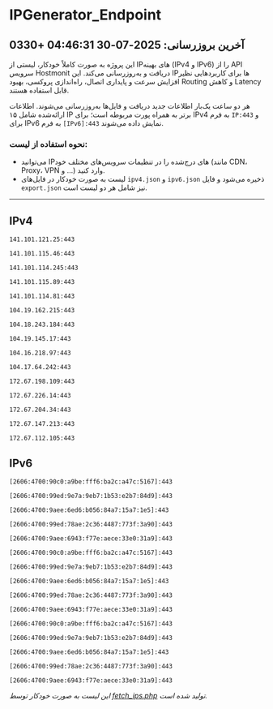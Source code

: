 # IPGenerator_Endpoint

## آخرین بروزرسانی: 2025-07-30 04:46:31 +0330

این پروژه به صورت کاملاً خودکار، لیستی از IPهای بهینه (IPv4 و IPv6) را از API سرویس Hostmonit دریافت و به‌روزرسانی می‌کند. این IPها برای کاربردهایی نظیر افزایش سرعت و پایداری اتصال، راه‌اندازی پروکسی، بهبود Routing و کاهش Latency قابل استفاده هستند.

هر دو ساعت یک‌بار اطلاعات جدید دریافت و فایل‌ها به‌روزرسانی می‌شوند. اطلاعات ارائه‌شده شامل ۱۵ IP برتر به همراه پورت مربوطه است؛ برای IPv4 به فرم `IP:443` و برای IPv6 به فرم `[IPv6]:443` نمایش داده می‌شوند.

### نحوه استفاده از لیست:
- می‌توانید IPهای درج‌شده را در تنظیمات سرویس‌های مختلف خود (مانند CDN، Proxy، VPN و ...) وارد کنید.
- لیست به صورت خودکار در فایل‌های `ipv4.json` و `ipv6.json` ذخیره می‌شود و فایل `export.json` نیز شامل هر دو لیست است.

---

## IPv4
```
141.101.121.25:443
```
```
141.101.115.46:443
```
```
141.101.114.245:443
```
```
141.101.115.89:443
```
```
141.101.114.81:443
```
```
104.19.162.215:443
```
```
104.18.243.184:443
```
```
104.19.145.17:443
```
```
104.16.218.97:443
```
```
104.17.64.242:443
```
```
172.67.198.109:443
```
```
172.67.226.14:443
```
```
172.67.204.34:443
```
```
172.67.147.213:443
```
```
172.67.112.105:443
```

## IPv6
```
[2606:4700:90c0:a9be:fff6:ba2c:a47c:5167]:443
```
```
[2606:4700:99ed:9e7a:9eb7:1b53:e2b7:84d9]:443
```
```
[2606:4700:9aee:6ed6:b056:84a7:15a7:1e5]:443
```
```
[2606:4700:99ed:78ae:2c36:4487:773f:3a90]:443
```
```
[2606:4700:9aee:6943:f77e:aece:33e0:31a9]:443
```
```
[2606:4700:90c0:a9be:fff6:ba2c:a47c:5167]:443
```
```
[2606:4700:99ed:9e7a:9eb7:1b53:e2b7:84d9]:443
```
```
[2606:4700:9aee:6ed6:b056:84a7:15a7:1e5]:443
```
```
[2606:4700:99ed:78ae:2c36:4487:773f:3a90]:443
```
```
[2606:4700:9aee:6943:f77e:aece:33e0:31a9]:443
```
```
[2606:4700:90c0:a9be:fff6:ba2c:a47c:5167]:443
```
```
[2606:4700:99ed:9e7a:9eb7:1b53:e2b7:84d9]:443
```
```
[2606:4700:9aee:6ed6:b056:84a7:15a7:1e5]:443
```
```
[2606:4700:99ed:78ae:2c36:4487:773f:3a90]:443
```
```
[2606:4700:9aee:6943:f77e:aece:33e0:31a9]:443
```

*این لیست به صورت خودکار توسط [fetch_ips.php](scripts/fetch_ips.php) تولید شده است.*
